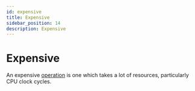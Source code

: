 ```yaml
---
id: expensive
title: Expensive
sidebar_position: 14
description: Expensive
---
```


# Expensive

An expensive [operation](./operation.md) is one which takes a lot of resources, particularly CPU clock cycles.
